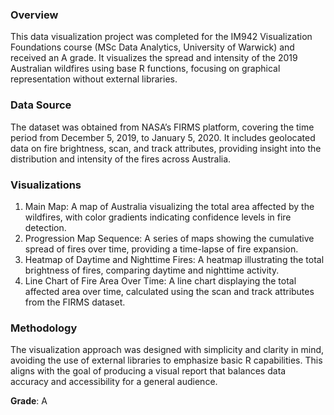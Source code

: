 ### Overview
This data visualization project was completed for the IM942 Visualization Foundations course (MSc Data Analytics, University of Warwick) and received an A grade. It visualizes the spread and intensity of the 2019 Australian wildfires using base R functions, focusing on graphical representation without external libraries.

### Data Source
The dataset was obtained from NASA’s FIRMS platform, covering the time period from December 5, 2019, to January 5, 2020. It includes geolocated data on fire brightness, scan, and track attributes, providing insight into the distribution and intensity of the fires across Australia.

### Visualizations
1. Main Map: A map of Australia visualizing the total area affected by the wildfires, with color gradients indicating confidence levels in fire detection.
2. Progression Map Sequence: A series of maps showing the cumulative spread of fires over time, providing a time-lapse of fire expansion.
3. Heatmap of Daytime and Nighttime Fires: A heatmap illustrating the total brightness of fires, comparing daytime and nighttime activity.
4. Line Chart of Fire Area Over Time: A line chart displaying the total affected area over time, calculated using the scan and track attributes from the FIRMS dataset.

### Methodology
The visualization approach was designed with simplicity and clarity in mind, avoiding the use of external libraries to emphasize basic R capabilities. This aligns with the goal of producing a visual report that balances data accuracy and accessibility for a general audience.

**Grade**: A
